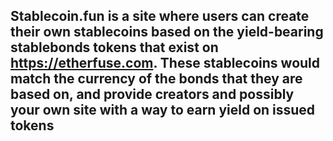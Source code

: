 ## Stablecoin.fun is a site where users can create their own stablecoins based on the yield-bearing stablebonds tokens that exist on https://etherfuse.com. These stablecoins would match the currency of the bonds that they are based on, and provide creators and possibly your own site with a way to earn yield on issued tokens
